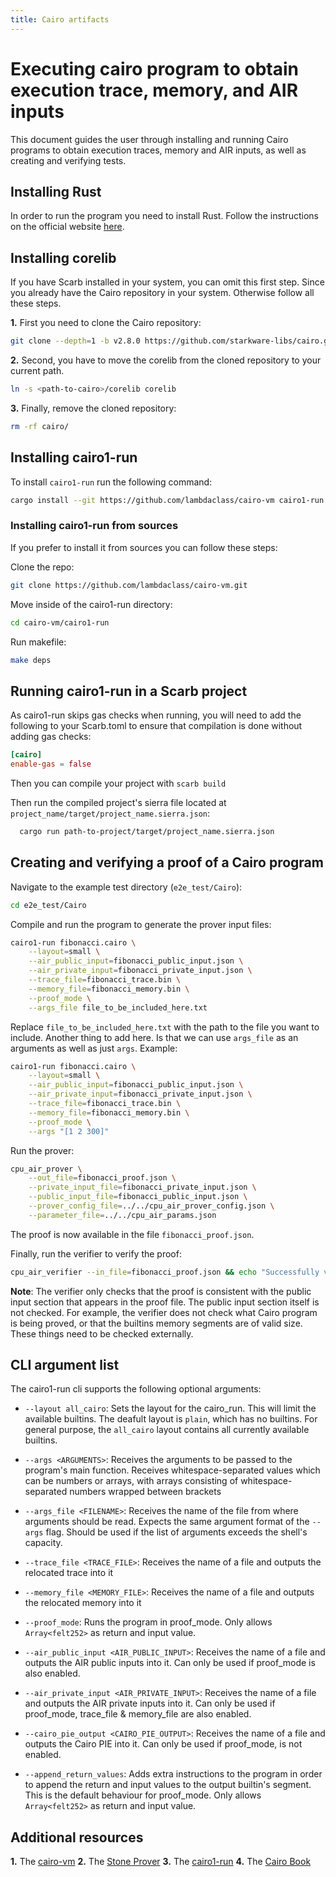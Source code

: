 ```yaml
---
title: Cairo artifacts
---
```


# Executing cairo program to obtain execution trace, memory, and AIR inputs

This document guides the user through installing and running Cairo programs to obtain execution traces, memory and AIR inputs, as well as creating and verifying tests.

## Installing Rust

In order to run the program you need to install Rust. Follow the instructions on the official website [here](https://www.rust-lang.org/tools/install).

## Installing corelib

If you have Scarb installed in your system, you can omit this first step. Since you already have the Cairo repository in your system. Otherwise follow all these steps.

**1.** First you need to clone the Cairo repository:
```bash
git clone --depth=1 -b v2.8.0 https://github.com/starkware-libs/cairo.git
```

**2.** Second, you have to move the corelib from the cloned repository to your current path.
```bash
ln -s <path-to-cairo>/corelib corelib
```

**3.** Finally, remove the cloned repository:
```bash
rm -rf cairo/
```

## Installing cairo1-run
To install `cairo1-run` run the following command:

```bash
cargo install --git https://github.com/lambdaclass/cairo-vm cairo1-run
```

### Installing cairo1-run from sources
If you prefer to install it from sources you can follow these steps:

Clone the repo:
```bash
git clone https://github.com/lambdaclass/cairo-vm.git
```

Move inside of the cairo1-run directory:
```bash
cd cairo-vm/cairo1-run
```

Run makefile:
```bash
make deps
```


## Running cairo1-run in a Scarb project
As cairo1-run skips gas checks when running, you will need to add the following to your Scarb.toml to ensure that compilation is done without adding gas checks:

```toml
[cairo]
enable-gas = false
```

Then you can compile your project with `scarb build`

Then run the compiled project's sierra file located at `project_name/target/project_name.sierra.json`:

```bash
  cargo run path-to-project/target/project_name.sierra.json 
```


## Creating and verifying a proof of a Cairo program


Navigate to the example test directory (`e2e_test/Cairo`):

```bash
cd e2e_test/Cairo
```

Compile and run the program to generate the prover input files:

```bash
cairo1-run fibonacci.cairo \
    --layout=small \
    --air_public_input=fibonacci_public_input.json \
    --air_private_input=fibonacci_private_input.json \
    --trace_file=fibonacci_trace.bin \
    --memory_file=fibonacci_memory.bin \
    --proof_mode \
    --args_file file_to_be_included_here.txt
```
Replace `file_to_be_included_here.txt` with the path to the file you want to include. Another thing to add here. 
Is that we can use `args_file` as an arguments as well as just `args`. Example:

```bash
cairo1-run fibonacci.cairo \
    --layout=small \
    --air_public_input=fibonacci_public_input.json \
    --air_private_input=fibonacci_private_input.json \
    --trace_file=fibonacci_trace.bin \
    --memory_file=fibonacci_memory.bin \
    --proof_mode \
    --args "[1 2 300]"
```

Run the prover:
```bash
cpu_air_prover \
    --out_file=fibonacci_proof.json \
    --private_input_file=fibonacci_private_input.json \
    --public_input_file=fibonacci_public_input.json \
    --prover_config_file=../../cpu_air_prover_config.json \
    --parameter_file=../../cpu_air_params.json
```

The proof is now available in the file `fibonacci_proof.json`.

Finally, run the verifier to verify the proof:
```bash
cpu_air_verifier --in_file=fibonacci_proof.json && echo "Successfully verified example proof."
```

**Note**: The verifier only checks that the proof is consistent with the public input section that appears in the proof file. The public input section itself is not checked. For example, the verifier does not check what Cairo program is being proved, or that the builtins memory segments are of valid size. These things need to be checked externally.


## CLI argument list

The cairo1-run cli supports the following optional arguments:

* `--layout all_cairo`: Sets the layout for the cairo_run. This will limit the available builtins. The deafult layout is `plain`, which has no builtins. For general purpose, the `all_cairo` layout contains all currently available builtins.

* `--args <ARGUMENTS>`: Receives the arguments to be passed to the program's main function. Receives whitespace-separated values which can be numbers or arrays, with arrays consisting of whitespace-separated numbers wrapped between brackets

* `--args_file <FILENAME>`: Receives the name of the file from where arguments should be read. Expects the same argument format of the `--args` flag. Should be used if the list of arguments exceeds the shell's capacity.

* `--trace_file <TRACE_FILE>`: Receives the name of a file and outputs the relocated trace into it

* `--memory_file <MEMORY_FILE>`: Receives the name of a file and outputs the relocated memory into it

* `--proof_mode`: Runs the program in proof_mode. Only allows `Array<felt252>` as return and input value.

* `--air_public_input <AIR_PUBLIC_INPUT>`: Receives the name of a file and outputs the AIR public inputs into it. Can only be used if proof_mode is also enabled.

* `--air_private_input <AIR_PRIVATE_INPUT>`: Receives the name of a file and outputs the AIR private inputs into it. Can only be used if proof_mode, trace_file & memory_file are also enabled.

* `--cairo_pie_output <CAIRO_PIE_OUTPUT>`: Receives the name of a file and outputs the Cairo PIE into it. Can only be used if proof_mode, is not enabled.

* `--append_return_values`: Adds extra instructions to the program in order to append the return and input values to the output builtin's segment. This is the default behaviour for proof_mode. Only allows `Array<felt252>` as return and input value.


## Additional resources

**1.** The [cairo-vm](https://github.com/lambdaclass/cairo-vm)
**2.** The [Stone Prover](https://github.com/starkware-libs/stone-prover)
**3.** The [cairo1-run](https://github.com/lambdaclass/cairo-vm/tree/main/cairo1-run)
**4.** The [Cairo Book](https://book.cairo-lang.org/title-page.html)
